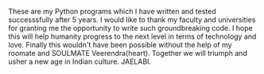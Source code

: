 These are my Python programs which I have written and tested successsfully after 5 years. I would like to thank my faculty and universities for granting me the opportunity to write such groundbreaking code. I hope this will help humanity progress to the next level in terms of technology and love. Finally this wouldn't have been possible without the help of my roomate and SOULMATE Veerendra(heart). Together we will triumph and usher a new age in Indian culture. JAELABI.
